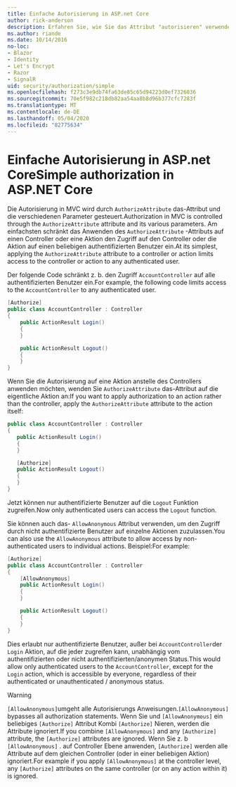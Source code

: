 ```yaml
---
title: Einfache Autorisierung in ASP.net Core
author: rick-anderson
description: Erfahren Sie, wie Sie das Attribut "autorisieren" verwenden, um den Zugriff auf ASP.net Core Controller und Aktionen einzuschränken.
ms.author: riande
ms.date: 10/14/2016
no-loc:
- Blazor
- Identity
- Let's Encrypt
- Razor
- SignalR
uid: security/authorization/simple
ms.openlocfilehash: f273c3e9db74fa63de85c65d94223d0ef7326036
ms.sourcegitcommit: 70e5f982c218db82aa54aa8b8d96b377cfc7283f
ms.translationtype: MT
ms.contentlocale: de-DE
ms.lasthandoff: 05/04/2020
ms.locfileid: "82775634"
---
```

# <a name="simple-authorization-in-aspnet-core"></a><span data-ttu-id="1ae8c-103">Einfache Autorisierung in ASP.net Core</span><span class="sxs-lookup"><span data-stu-id="1ae8c-103">Simple authorization in ASP.NET Core</span></span>

<a name="security-authorization-simple"></a>

<span data-ttu-id="1ae8c-104">Die Autorisierung in MVC wird durch `AuthorizeAttribute` das-Attribut und die verschiedenen Parameter gesteuert.</span><span class="sxs-lookup"><span data-stu-id="1ae8c-104">Authorization in MVC is controlled through the `AuthorizeAttribute` attribute and its various parameters.</span></span> <span data-ttu-id="1ae8c-105">Am einfachsten schränkt das Anwenden des `AuthorizeAttribute` -Attributs auf einen Controller oder eine Aktion den Zugriff auf den Controller oder die Aktion auf einen beliebigen authentifizierten Benutzer ein.</span><span class="sxs-lookup"><span data-stu-id="1ae8c-105">At its simplest, applying the `AuthorizeAttribute` attribute to a controller or action limits access to the controller or action to any authenticated user.</span></span>

<span data-ttu-id="1ae8c-106">Der folgende Code schränkt z. b. den Zugriff `AccountController` auf alle authentifizierten Benutzer ein.</span><span class="sxs-lookup"><span data-stu-id="1ae8c-106">For example, the following code limits access to the `AccountController` to any authenticated user.</span></span>

```csharp
[Authorize]
public class AccountController : Controller
{
    public ActionResult Login()
    {
    }

    public ActionResult Logout()
    {
    }
}
```

<span data-ttu-id="1ae8c-107">Wenn Sie die Autorisierung auf eine Aktion anstelle des Controllers anwenden möchten, wenden Sie `AuthorizeAttribute` das-Attribut auf die eigentliche Aktion an:</span><span class="sxs-lookup"><span data-stu-id="1ae8c-107">If you want to apply authorization to an action rather than the controller, apply the `AuthorizeAttribute` attribute to the action itself:</span></span>

```csharp
public class AccountController : Controller
{
   public ActionResult Login()
   {
   }

   [Authorize]
   public ActionResult Logout()
   {
   }
}
```

<span data-ttu-id="1ae8c-108">Jetzt können nur authentifizierte Benutzer auf die `Logout` Funktion zugreifen.</span><span class="sxs-lookup"><span data-stu-id="1ae8c-108">Now only authenticated users can access the `Logout` function.</span></span>

<span data-ttu-id="1ae8c-109">Sie können auch das- `AllowAnonymous` Attribut verwenden, um den Zugriff durch nicht authentifizierte Benutzer auf einzelne Aktionen zuzulassen.</span><span class="sxs-lookup"><span data-stu-id="1ae8c-109">You can also use the `AllowAnonymous` attribute to allow access by non-authenticated users to individual actions.</span></span> <span data-ttu-id="1ae8c-110">Beispiel:</span><span class="sxs-lookup"><span data-stu-id="1ae8c-110">For example:</span></span>

```csharp
[Authorize]
public class AccountController : Controller
{
    [AllowAnonymous]
    public ActionResult Login()
    {
    }

    public ActionResult Logout()
    {
    }
}
```

<span data-ttu-id="1ae8c-111">Dies erlaubt nur authentifizierte Benutzer, außer bei `AccountController`der `Login` Aktion, auf die jeder zugreifen kann, unabhängig vom authentifizierten oder nicht authentifizierten/anonymen Status.</span><span class="sxs-lookup"><span data-stu-id="1ae8c-111">This would allow only authenticated users to the `AccountController`, except for the `Login` action, which is accessible by everyone, regardless of their authenticated or unauthenticated / anonymous status.</span></span>

> [!WARNING]
> <span data-ttu-id="1ae8c-112">`[AllowAnonymous]`umgeht alle Autorisierungs Anweisungen.</span><span class="sxs-lookup"><span data-stu-id="1ae8c-112">`[AllowAnonymous]` bypasses all authorization statements.</span></span> <span data-ttu-id="1ae8c-113">Wenn Sie und `[AllowAnonymous]` ein beliebiges `[Authorize]` Attribut Kombi `[Authorize]` Nieren, werden die Attribute ignoriert.</span><span class="sxs-lookup"><span data-stu-id="1ae8c-113">If you combine `[AllowAnonymous]` and any `[Authorize]` attribute, the `[Authorize]` attributes are ignored.</span></span> <span data-ttu-id="1ae8c-114">Wenn Sie z. b `[AllowAnonymous]` . auf Controller Ebene anwenden, `[Authorize]` werden alle Attribute auf dem gleichen Controller (oder in einer beliebigen Aktion) ignoriert.</span><span class="sxs-lookup"><span data-stu-id="1ae8c-114">For example if you apply `[AllowAnonymous]` at the controller level, any `[Authorize]` attributes on the same controller (or on any action within it) is ignored.</span></span>
